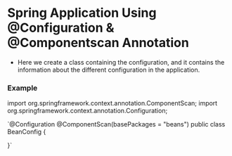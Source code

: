# Spring Application Using @Configuration & @Componentscan Annotation 

- Here we create a class containing the configuration, and it contains the information about the 
  different configuration in the application.

### Example 

import org.springframework.context.annotation.ComponentScan;
import org.springframework.context.annotation.Configuration;

`@Configuration
@ComponentScan(basePackages = "beans")
public class BeanConfig {

}`